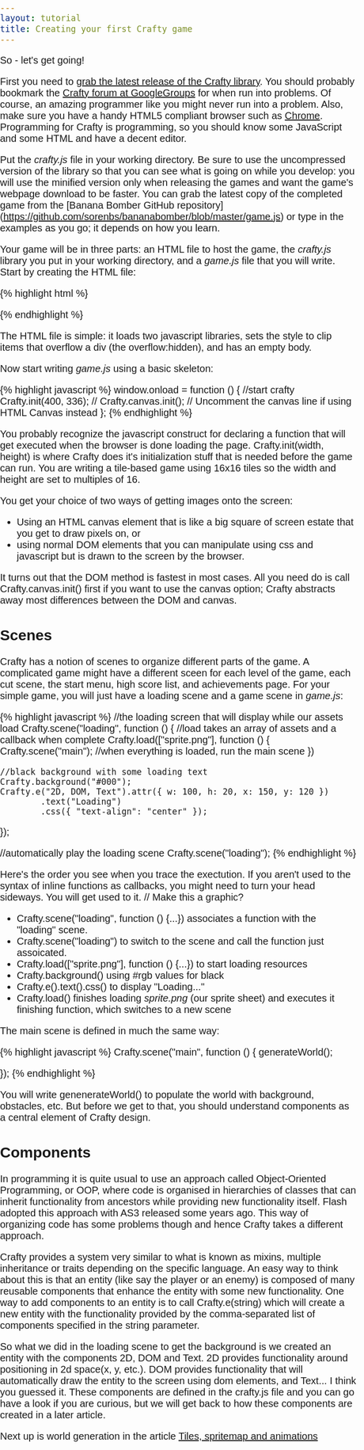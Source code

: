 ```yaml
---
layout: tutorial
title: Creating your first Crafty game
---
```


So - let's get going!

First you need to [grab the latest release of the Crafty library](http://craftyjs.com/tutorial/getting-started/download-and-setup).  You should probably bookmark the [Crafty forum at GoogleGroups](https://groups.google.com/forum/#!forum/craftyjs) for when run into problems.  Of course,
an amazing programmer like you might never run into a problem.   Also, make sure you have a handy HTML5 compliant browser such as [Chrome](https://chrome.google.com).
Programming for Crafty is programming, so you should know some JavaScript and some HTML and have a decent editor.   

Put the *crafty.js* file in your working directory.  Be sure to use the uncompressed version of the library so that you can see what is going on while you develop:  you will use the
minified version only when releasing the games and want the game's webpage download to be faster.  You can grab the
latest copy of the completed game from the [Banana Bomber GitHub repository] (https://github.com/sorenbs/bananabomber/blob/master/game.js) or
type in the examples as you go; it depends on how you learn.

Your game will be in three parts:  an HTML file to host the game, the *crafty.js* library you put in your working directory, and a *game.js* file that you will write.
Start by creating the HTML file:

{% highlight html %}
<!DOCTYPE html>
<head>
    <script type="text/javascript" src="crafty.js"></script>
    <script type="text/javascript" src="game.js"></script>
    <title>My Crafty Game</title>
    <style>
    body, html { margin:0; padding: 0; overflow:hidden; font-family:Arial; font-size:20px }
    #cr-stage { border:2px solid black; margin:5px auto; color:white }
    </style>
</head>
<body>
</body>
</html>
{% endhighlight %}

The HTML file is simple:  it loads two javascript libraries, sets the style to clip items that overflow a div (the overflow:hidden), and has an empty body.

Now start writing *game.js* using a basic skeleton:

{% highlight javascript %}
window.onload = function () {
    //start crafty
    Crafty.init(400, 336);
    // Crafty.canvas.init();
    // Uncomment the canvas line if using HTML Canvas instead 
};
{% endhighlight %}

You probably recognize the javascript construct for declaring a function that will get executed when the browser is done loading the page. 
Crafty.init(width, height) is where Crafty does it's initialization stuff that is needed before the game can run.
You are writing a tile-based game using 16x16 tiles so the width and height are set to multiples of 16.

You get your choice of two ways of getting images onto the screen:

* Using an HTML canvas element that is like a big square of screen estate that you get to draw pixels on, or 
* using normal DOM elements that you can manipulate using css and javascript but is drawn to the screen by the browser. 

It turns out that the DOM method is fastest in most cases.  All you need do is call Crafty.canvas.init() first if you want to use the canvas option; Crafty abstracts away most differences between the DOM and canvas.

## Scenes

Crafty has a notion of scenes to organize different parts of the game.  A complicated game might have a different sceen for each
level of the game, each cut scene, the start menu, high score list, and achievements page.   For your simple game, you 
will just have a loading scene and a game scene in *game.js*:

{% highlight javascript %}
//the loading screen that will display while our assets load
Crafty.scene("loading", function () {
    //load takes an array of assets and a callback when complete
    Crafty.load(["sprite.png"], function () {
        Crafty.scene("main"); //when everything is loaded, run the main scene
    })

    //black background with some loading text
    Crafty.background("#000");
    Crafty.e("2D, DOM, Text").attr({ w: 100, h: 20, x: 150, y: 120 })
            .text("Loading")
            .css({ "text-align": "center" });
});

//automatically play the loading scene
Crafty.scene("loading");
{% endhighlight %}

Here's the order you see when you trace the exectution. If you aren't used to the syntax of inline functions as callbacks, you might need to turn your head sideways.  You will get used to it.
// Make this a graphic?
   * Crafty.scene("loading", function () {...}) associates a function with the "loading" scene.
   * Crafty.scene("loading") to switch to the scene and call the function just assoicated.
   * Crafty.load(["sprite.png"], function () {...}) to start loading resources
   * Crafty.background() using #rgb values for black
   * Crafty.e().text().css() to display "Loading..."
   * Crafty.load() finishes loading *sprite.png* (our sprite sheet) and executes it finishing function, which switches to a new scene

The main scene is defined in much the same way:

{% highlight javascript %}
Crafty.scene("main", function () {
    generateWorld();

});
{% endhighlight %}

You will write genenerateWorld() to populate the world with background, obstacles, etc. But before we get to that, you should understand components as a central element of Crafty design.

## Components

In programming it is quite usual to use an approach called Object-Oriented Programming, or OOP, where code is organised in hierarchies of classes that can inherit functionality from ancestors while providing new functionality itself. Flash adopted this approach with AS3 released some years ago. This way of organizing code has some problems though and hence Crafty takes a different approach.

Crafty provides a system very similar to what is known as mixins, multiple inheritance or traits depending on the specific language. An easy way to think about this is that an entity (like say the player or an enemy) is composed of many reusable components that enhance the entity with some new functionality. One way to add components to an entity is to call Crafty.e(string) which will create a new entity with the functionality provided by the comma-separated list of components specified in the string parameter. 

So what we did in the loading scene to get the background is we created an entity with the components 2D, DOM and Text. 2D provides functionality around positioning in 2d space(x, y, etc.). DOM provides functionality that will automatically draw the entity to the screen using dom elements, and Text... I think you guessed it. These components are defined in the crafty.js file and you can go have a look if you are curious, but we will get back to how these components are created in a later article.


Next up is world generation in the article [Tiles, spritemap and animations](graphics)
